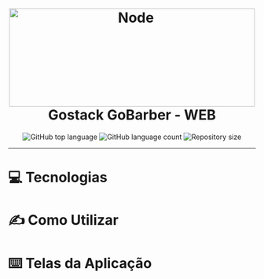<h1  align="center">
	<img    alt="Node"  width="500" height="200"  src="https://res.cloudinary.com/dpeywfgot/image/upload/v1591636731/Gobarber-web/Why-we-use-ReactJS-for-our-projects-Illustration_hmbqas.jpg">
	<br/>
	Gostack GoBarber - WEB
</h1>

<p  align="center">
	<img alt="GitHub top language" src="https://img.shields.io/github/languages/top/iltonkp/gostack-gobarber-web.svg">
	<img alt="GitHub language count" src="https://img.shields.io/github/languages/count/iltonkp/gostack-gobarber-web.svg">
	<img alt="Repository size" src="https://img.shields.io/github/repo-size/iltonkp/gostack-gobarber-web.svg">
</p>

---

# 💻 Tecnologias

# ✍️ Como Utilizar

# ⌨️ Telas da Aplicação
